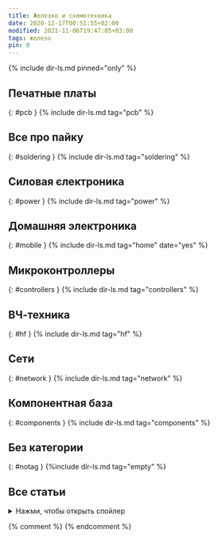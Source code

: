 ```yaml
---
title: Железко и схемотехника
date: 2020-12-17T00:51:55+02:00
modified: 2021-11-06T19:47:05+03:00
tags: железо
pin: 0
---
```


{% include dir-ls.md pinned="only" %}



## Печатные платы
{: #pcb }
{% include dir-ls.md tag="pcb" %}

## Все про пайку
{: #soldering }
{% include dir-ls.md tag="soldering" %}

## Силовая єлектроника
{: #power }
{% include dir-ls.md tag="power" %}

## Домашняя электроника
{: #mobile }
{% include dir-ls.md tag="home" date="yes" %}

## Микроконтроллеры
{: #controllers }
{% include dir-ls.md tag="controllers" %}

## ВЧ-техника
{: #hf }
{% include dir-ls.md tag="hf" %}

## Сети
{: #network }
{% include dir-ls.md tag="network" %}

## Компонентная база
{: #components }
{% include dir-ls.md tag="components" %}


## Без категории
{: #notag }
{%include dir-ls.md tag="empty" %}

## Все статьи
<details markdown="1"><summary markdown="0">Нажми, чтобы открыть спойлер</summary>
{% include dir-ls.md pinned="no" %}
</details>

{% comment %}
{% endcomment %}
